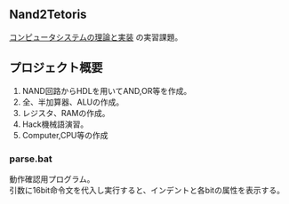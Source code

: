 ## Nand2Tetoris
[コンピュータシステムの理論と実装](https://www.amazon.co.jp/%E3%82%B3%E3%83%B3%E3%83%94%E3%83%A5%E3%83%BC%E3%82%BF%E3%82%B7%E3%82%B9%E3%83%86%E3%83%A0%E3%81%AE%E7%90%86%E8%AB%96%E3%81%A8%E5%AE%9F%E8%A3%85-%E2%80%95%E3%83%A2%E3%83%80%E3%83%B3%E3%81%AA%E3%82%B3%E3%83%B3%E3%83%94%E3%83%A5%E3%83%BC%E3%82%BF%E3%81%AE%E4%BD%9C%E3%82%8A%E6%96%B9-Noam-Nisan/dp/4873117127)
の実習課題。
## プロジェクト概要
1. NAND回路からHDLを用いてAND,OR等を作成。
2. 全、半加算器、ALUの作成。
3. レジスタ、RAMの作成。
4. Hack機械語演習。
5. Computer,CPU等の作成


### parse.bat
動作確認用プログラム。<br>
引数に16bit命令文を代入し実行すると、インデントと各bitの属性を表示する。
